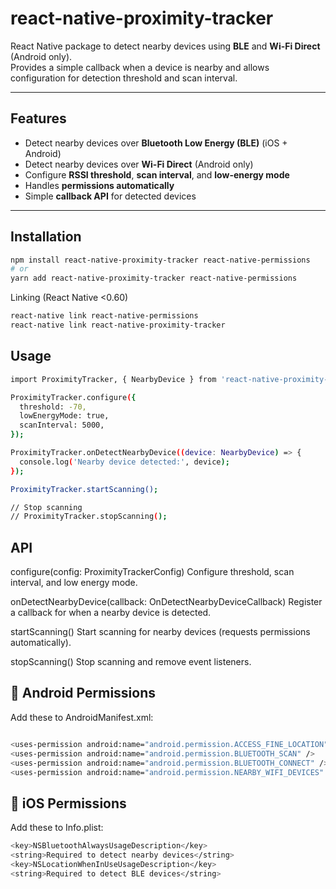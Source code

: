 # react-native-proximity-tracker

React Native package to detect nearby devices using **BLE** and **Wi-Fi Direct** (Android only).  
Provides a simple callback when a device is nearby and allows configuration for detection threshold and scan interval.

---

## Features

- Detect nearby devices over **Bluetooth Low Energy (BLE)** (iOS + Android)  
- Detect nearby devices over **Wi-Fi Direct** (Android only)  
- Configure **RSSI threshold**, **scan interval**, and **low-energy mode**  
- Handles **permissions automatically**  
- Simple **callback API** for detected devices  

---

## Installation

```bash
npm install react-native-proximity-tracker react-native-permissions
# or
yarn add react-native-proximity-tracker react-native-permissions

```

Linking (React Native <0.60)

```bash
react-native link react-native-permissions
react-native link react-native-proximity-tracker
```
## Usage
```bash
import ProximityTracker, { NearbyDevice } from 'react-native-proximity-tracker';

ProximityTracker.configure({
  threshold: -70,
  lowEnergyMode: true,
  scanInterval: 5000,
});

ProximityTracker.onDetectNearbyDevice((device: NearbyDevice) => {
  console.log('Nearby device detected:', device);
});

ProximityTracker.startScanning();

// Stop scanning
// ProximityTracker.stopScanning();
```
## API

configure(config: ProximityTrackerConfig)
Configure threshold, scan interval, and low energy mode.

onDetectNearbyDevice(callback: OnDetectNearbyDeviceCallback)
Register a callback for when a nearby device is detected.

startScanning()
Start scanning for nearby devices (requests permissions automatically).

stopScanning()
Stop scanning and remove event listeners.

## 📱 Android Permissions
Add these to AndroidManifest.xml:

```bash

<uses-permission android:name="android.permission.ACCESS_FINE_LOCATION" />
<uses-permission android:name="android.permission.BLUETOOTH_SCAN" />
<uses-permission android:name="android.permission.BLUETOOTH_CONNECT" />
<uses-permission android:name="android.permission.NEARBY_WIFI_DEVICES" />

```

## 📱 iOS Permissions
Add these to Info.plist:
```bash
<key>NSBluetoothAlwaysUsageDescription</key>
<string>Required to detect nearby devices</string>
<key>NSLocationWhenInUseUsageDescription</key>
<string>Required to detect BLE devices</string>

```